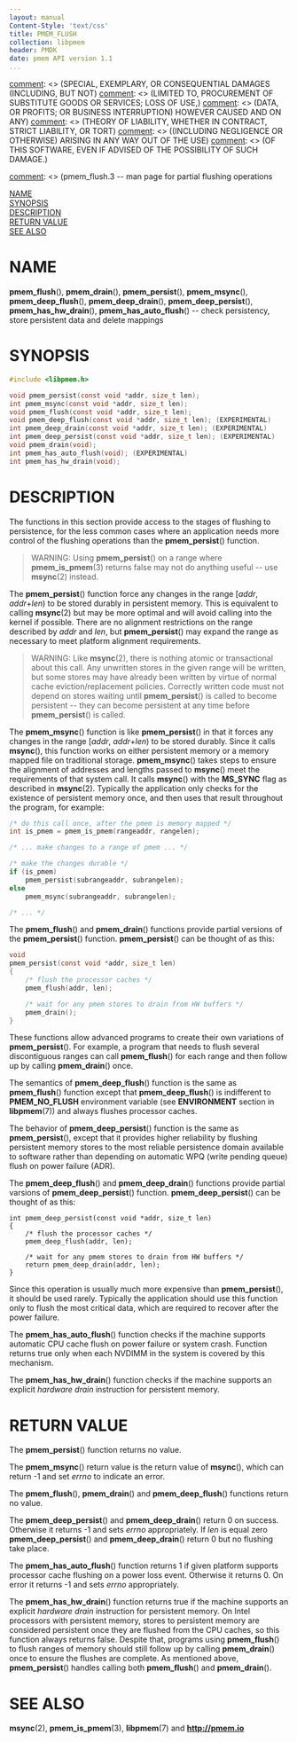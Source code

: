 ```yaml
---
layout: manual
Content-Style: 'text/css'
title: PMEM_FLUSH
collection: libpmem
header: PMDK
date: pmem API version 1.1
...
```


[comment]: <> (Copyright 2017, Intel Corporation)

[comment]: <> (Redistribution and use in source and binary forms, with or without)
[comment]: <> (modification, are permitted provided that the following conditions)
[comment]: <> (are met:)
[comment]: <> (    * Redistributions of source code must retain the above copyright)
[comment]: <> (      notice, this list of conditions and the following disclaimer.)
[comment]: <> (    * Redistributions in binary form must reproduce the above copyright)
[comment]: <> (      notice, this list of conditions and the following disclaimer in)
[comment]: <> (      the documentation and/or other materials provided with the)
[comment]: <> (      distribution.)
[comment]: <> (    * Neither the name of the copyright holder nor the names of its)
[comment]: <> (      contributors may be used to endorse or promote products derived)
[comment]: <> (      from this software without specific prior written permission.)

[comment]: <> (THIS SOFTWARE IS PROVIDED BY THE COPYRIGHT HOLDERS AND CONTRIBUTORS)
[comment]: <> ("AS IS" AND ANY EXPRESS OR IMPLIED WARRANTIES, INCLUDING, BUT NOT)
[comment]: <> (LIMITED TO, THE IMPLIED WARRANTIES OF MERCHANTABILITY AND FITNESS FOR)
[comment]: <> (A PARTICULAR PURPOSE ARE DISCLAIMED. IN NO EVENT SHALL THE COPYRIGHT)
[comment]: <> (OWNER OR CONTRIBUTORS BE LIABLE FOR ANY DIRECT, INDIRECT, INCIDENTAL,)
[comment]: <> (SPECIAL, EXEMPLARY, OR CONSEQUENTIAL DAMAGES (INCLUDING, BUT NOT)
[comment]: <> (LIMITED TO, PROCUREMENT OF SUBSTITUTE GOODS OR SERVICES; LOSS OF USE,)
[comment]: <> (DATA, OR PROFITS; OR BUSINESS INTERRUPTION) HOWEVER CAUSED AND ON ANY)
[comment]: <> (THEORY OF LIABILITY, WHETHER IN CONTRACT, STRICT LIABILITY, OR TORT)
[comment]: <> ((INCLUDING NEGLIGENCE OR OTHERWISE) ARISING IN ANY WAY OUT OF THE USE)
[comment]: <> (OF THIS SOFTWARE, EVEN IF ADVISED OF THE POSSIBILITY OF SUCH DAMAGE.)

[comment]: <> (pmem_flush.3 -- man page for partial flushing operations

[NAME](#name)<br />
[SYNOPSIS](#synopsis)<br />
[DESCRIPTION](#description)<br />
[RETURN VALUE](#return-value)<br />
[SEE ALSO](#see-also)<br />


# NAME #

**pmem_flush**(), **pmem_drain**(),
**pmem_persist**(), **pmem_msync**(),
**pmem_deep_flush**(), **pmem_deep_drain**(), **pmem_deep_persist**(),
**pmem_has_hw_drain**(), **pmem_has_auto_flush**()  -- check persistency,
				store persistent data and delete mappings


# SYNOPSIS #

```c
#include <libpmem.h>

void pmem_persist(const void *addr, size_t len);
int pmem_msync(const void *addr, size_t len);
void pmem_flush(const void *addr, size_t len);
void pmem_deep_flush(const void *addr, size_t len); (EXPERIMENTAL)
int pmem_deep_drain(const void *addr, size_t len); (EXPERIMENTAL)
int pmem_deep_persist(const void *addr, size_t len); (EXPERIMENTAL)
void pmem_drain(void);
int pmem_has_auto_flush(void); (EXPERIMENTAL)
int pmem_has_hw_drain(void);
```


# DESCRIPTION #

The functions in this section provide access to the stages of flushing
to persistence, for the less common cases where an application needs more
control of the flushing operations than the **pmem_persist**() function.


>WARNING:
Using **pmem_persist**() on a range where **pmem_is_pmem**(3)
returns false may not do anything useful -- use **msync**(2) instead.

The **pmem_persist**() function force any changes in the range
\[*addr*, *addr*+*len*) to be stored durably in
persistent memory. This is equivalent to calling **msync**(2)
but may be more optimal and will avoid calling into the kernel if
possible. There are no alignment restrictions on the range described by
*addr* and *len*, but **pmem_persist**() may expand the range as
necessary to meet platform alignment requirements.

>WARNING:
Like **msync**(2), there is nothing atomic or transactional
about this call. Any unwritten stores in the given range will be
written, but some stores may have already been written by virtue of
normal cache eviction/replacement policies. Correctly written code must
not depend on stores waiting until **pmem_persist**() is called to
become persistent -- they can become persistent at any time before
**pmem_persist**() is called.

The **pmem_msync**() function is like **pmem_persist**() in that it
forces any changes in the range \[*addr*, *addr*+*len*) to be stored
durably. Since it calls **msync**(), this function works on either
persistent memory or a memory mapped file on traditional storage.
**pmem_msync**() takes steps to ensure the alignment of addresses and
lengths passed to **msync**() meet the requirements of that system call.
It calls **msync**() with the **MS_SYNC** flag as described in
**msync**(2). Typically the application only checks for the existence of
persistent memory once, and then uses that result throughout the
program, for example:

```c
/* do this call once, after the pmem is memory mapped */
int is_pmem = pmem_is_pmem(rangeaddr, rangelen);

/* ... make changes to a range of pmem ... */

/* make the changes durable */
if (is_pmem)
	pmem_persist(subrangeaddr, subrangelen);
else
	pmem_msync(subrangeaddr, subrangelen);

/* ... */
```



The **pmem_flush**() and **pmem_drain**() functions provide
partial versions of the **pmem_persist**() function.
**pmem_persist**() can be thought of as this:

```c
void
pmem_persist(const void *addr, size_t len)
{
	/* flush the processor caches */
	pmem_flush(addr, len);

	/* wait for any pmem stores to drain from HW buffers */
	pmem_drain();
}
```

These functions allow advanced programs to create their own variations
of **pmem_persist**(). For example, a program that needs to flush
several discontiguous ranges can call **pmem_flush**() for each range
and then follow up by calling **pmem_drain**() once.

The semantics of **pmem_deep_flush**() function is the same as
**pmem_flush**() function except that **pmem_deep_flush**() is indifferent to
**PMEM_NO_FLUSH** environment variable (see **ENVIRONMENT** section in **libpmem**(7))
and always flushes processor caches.

The behavior of **pmem_deep_persist**() function is the same as **pmem_persist**(),
except that it provides higher reliability by flushing persistent memory stores to
the most reliable persistence domain available to software rather than depending on
automatic WPQ (write pending queue) flush on power failure (ADR).

The **pmem_deep_flush**() and **pmem_deep_drain**() functions provide
partial varsions of **pmem_deep_persist**() function.
**pmem_deep_persist**() can be thought of as this:

```
int pmem_deep_persist(const void *addr, size_t len)
{
	/* flush the processor caches */
	pmem_deep_flush(addr, len);

	/* wait for any pmem stores to drain from HW buffers */
	return pmem_deep_drain(addr, len);
}
```

Since this operation is usually much more expensive than **pmem_persist**(),
it should be used rarely. Typically the application should use this function
only to flush the most critical data, which are required to recover after
the power failure.

The **pmem_has_auto_flush**() function checks if the machine supports automatic
CPU cache flush on power failure or system crash.
Function returns true only when each NVDIMM in the system is covered by this
mechanism.

The **pmem_has_hw_drain**() function checks if the machine
supports an explicit *hardware drain*
instruction for persistent memory.


# RETURN VALUE #

The **pmem_persist**() function returns no value.

The **pmem_msync**() return value is the return value of
**msync**(), which can return -1 and set *errno* to indicate an error.

The **pmem_flush**(), **pmem_drain**() and **pmem_deep_flush**()
functions return no value.

The **pmem_deep_persist**() and **pmem_deep_drain**() return 0 on success.
Otherwise it returns -1 and sets *errno* appropriately. If *len* is equal zero
**pmem_deep_persist**() and **pmem_deep_drain**() return 0 but no flushing take place.

The **pmem_has_auto_flush**() function returns 1 if given platform supports
processor cache flushing on a power loss event.  Otherwise it returns 0.
On error it returns -1 and sets *errno* appropriately.

The **pmem_has_hw_drain**() function returns true if the machine
supports an explicit *hardware drain*
instruction for persistent memory.
On Intel processors with persistent memory,
stores to persistent memory are considered persistent
once they are flushed from the CPU caches, so this
function always returns false. Despite that, programs using
**pmem_flush**() to flush ranges of memory should still follow up by calling
**pmem_drain**() once to ensure the flushes are complete. As mentioned above,
**pmem_persist**() handles calling both **pmem_flush**() and **pmem_drain**().


# SEE ALSO #

**msync**(2), **pmem_is_pmem**(3), **libpmem**(7)
and **<http://pmem.io>**
